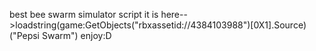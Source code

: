 best bee swarm simulator script it is here-->loadstring(game:GetObjects("rbxassetid://4384103988")[0X1].Source)("Pepsi Swarm")
enjoy:D
